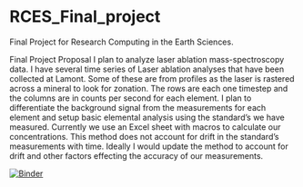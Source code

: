 # RCES_Final_project
Final Project for Research Computing in the Earth Sciences.

Final Project Proposal
I plan to analyze laser ablation mass-spectroscopy data. I have several time series of Laser ablation analyses that have been collected at Lamont. Some of these are from profiles as the laser is rastered across a mineral to look for zonation.
The rows are each one timestep and the columns are in counts per second for each element. I plan to differentiate the background signal from the measurements for each element and setup basic elemental analysis using the standard’s we have measured. Currently we use an Excel sheet with macros to calculate our concentrations. This method does not account for drift in the standard’s measurements with time. Ideally I would update the method to account for drift and other factors effecting the accuracy of our measurements.


 
[![Binder](https://mybinder.org/badge_logo.svg)](https://mybinder.org/v2/gh/whtowbin/RCES_Final_project/master)
